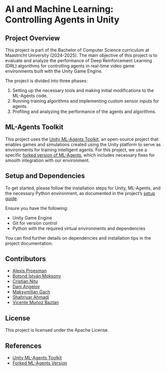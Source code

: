 # AI and Machine Learning: Controlling Agents in Unity

## Project Overview

This project is part of the Bachelor of Computer Science curriculum at Maastricht University (2024-2025). The main objective of this project is to evaluate and analyze the performance of Deep Reinforcement Learning (DRL) algorithms for controlling agents in real-time video game environments built with the Unity Game Engine. 

The project is divided into three phases:
1. Setting up the necessary tools and making initial modifications to the ML-Agents code.
2. Running training algorithms and implementing custom sensor inputs for agents.
3. Profiling and analyzing the performance of the agents and algorithms.

## ML-Agents Toolkit

This project uses the [Unity ML-Agents Toolkit](https://github.com/Unity-Technologies/ml-agents), an open-source project that enables games and simulations created using the Unity platform to serve as environments for training intelligent agents. For this project, we use a specific [forked version of ML-Agents](https://github.com/DennisSoemers/ml-agents/tree/fix-numpy-release-21-branch), which includes necessary fixes for smooth integration with our environment.

## Setup and Dependencies

To get started, please follow the installation steps for Unity, ML-Agents, and the necessary Python environment, as documented in the project’s [setup guide](https://github.com/DennisSoemers/ml-agents/tree/fix-numpy-release-21-branch).

Ensure you have the following:
- Unity Game Engine
- Git for version control
- Python with the required virtual environments and dependencies

You can find further details on dependencies and installation tips in the project documentation.

## Contributors

- [Alexis Proesman](https://github.com/kitzuuu)
- [Botond István Moksony](https://github.com/moksonyb)
- [Cristian Niţu](https://github.com/kitzuuu)
- [Dani Angelov](https://github.com/aFriendOfDorothy)
- [Maksymilian Gach](https://github.com/fr0wiNN)
- [Shahriyar Ahmadi](https://github.com/shahryar560)
- [Vicente Muñoz Baztan](https://github.com/Vicente711)

## License

This project is licensed under the Apache License.

## References

- [Unity ML-Agents Toolkit](https://github.com/Unity-Technologies/ml-agents)
- [Forked ML-Agents Version](https://github.com/DennisSoemers/ml-agents/tree/fix-numpy-release-21-branch)
